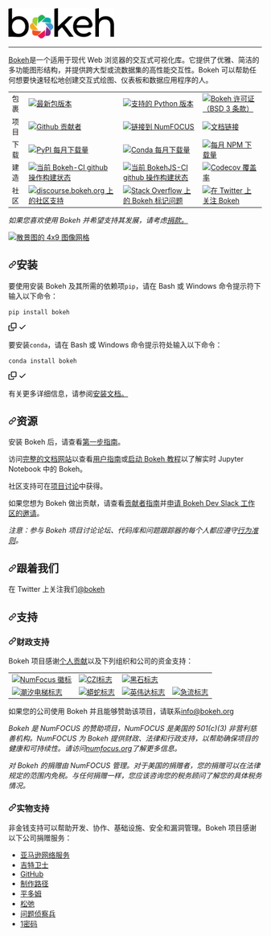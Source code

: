 <div class="Box-sc-g0xbh4-0 bJMeLZ js-snippet-clipboard-copy-unpositioned" data-hpc="true"><article class="markdown-body entry-content container-lg" itemprop="text"><themed-picture data-catalyst-inline="true" data-catalyst=""><picture>
  <source media="(prefers-color-scheme: dark)" srcset="https://raw.githubusercontent.com/bokeh/pm/main/assets/logos/SVG/bokeh-logo-white-text-no-padding.svg">
  <img src="https://raw.githubusercontent.com/bokeh/pm/main/assets/logos/SVG/bokeh-logo-black-text-no-padding.svg" alt="Bokeh 徽标 — 深色主题中的文本为白色，浅色主题中的文本为黑色" height="60/" style="visibility:visible;max-width:100%;">
</picture></themed-picture>
<hr>
<p dir="auto"><a href="https://bokeh.org" rel="nofollow"><font style="vertical-align: inherit;"><font style="vertical-align: inherit;">Bokeh</font></font></a><font style="vertical-align: inherit;"><font style="vertical-align: inherit;">是一个适用于现代 Web 浏览器的交互式可视化库。</font><font style="vertical-align: inherit;">它提供了优雅、简洁的多功能图形结构，并提供跨大型或流数据集的高性能交互性。</font><font style="vertical-align: inherit;">Bokeh 可以帮助任何想要快速轻松地创建交互式绘图、仪表板和数据应用程序的人。</font></font></p>
<table>
<tbody><tr>
  <td><font style="vertical-align: inherit;"><font style="vertical-align: inherit;">包裹</font></font></td>
  <td>
    <a target="_blank" rel="noopener noreferrer nofollow" href="https://camo.githubusercontent.com/7aabbb9f4dd7e230935f7e3deadf157d6de607f62a9d1d9b1bfb99fba6bdf68c/68747470733a2f2f696d672e736869656c64732e696f2f707970692f762f626f6b65683f6c6162656c3d56657273696f6e26636f6c6f723d454344303738267374796c653d666f722d7468652d6261646765"><img src="https://camo.githubusercontent.com/7aabbb9f4dd7e230935f7e3deadf157d6de607f62a9d1d9b1bfb99fba6bdf68c/68747470733a2f2f696d672e736869656c64732e696f2f707970692f762f626f6b65683f6c6162656c3d56657273696f6e26636f6c6f723d454344303738267374796c653d666f722d7468652d6261646765" alt="最新包版本" data-canonical-src="https://img.shields.io/pypi/v/bokeh?label=Version&amp;color=ECD078&amp;style=for-the-badge" style="max-width: 100%;"></a>
  </td>
  <td>
    <a href="https://docs.bokeh.org/en/latest/docs/first_steps/installation.html" rel="nofollow">
    <img src="https://camo.githubusercontent.com/207f36cdb0c76c69235c1c32fc1a0deeb79ba80c9d04d4b2aa6a1319307a5ba8/68747470733a2f2f696d672e736869656c64732e696f2f707970692f707976657273696f6e732f626f6b65683f636f6c6f723d454344303738267374796c653d666f722d7468652d6261646765" alt="支持的 Python 版本" data-canonical-src="https://img.shields.io/pypi/pyversions/bokeh?color=ECD078&amp;style=for-the-badge" style="max-width: 100%;">
    </a>
  </td>
  <td>
    <a href="https://github.com/bokeh/bokeh/blob/main/LICENSE.txt">
    <img src="https://camo.githubusercontent.com/0989eee051a4ee7834f28716dca733c86213a6e8fa7f52643af88b5f6e0a07cf/68747470733a2f2f696d672e736869656c64732e696f2f6769746875622f6c6963656e73652f626f6b65682f626f6b65682e7376673f636f6c6f723d454344303738267374796c653d666f722d7468652d6261646765" alt="Bokeh 许可证（BSD 3 条款）" data-canonical-src="https://img.shields.io/github/license/bokeh/bokeh.svg?color=ECD078&amp;style=for-the-badge" style="max-width: 100%;">
    </a>
  </td>
</tr>
<tr>
  <td><font style="vertical-align: inherit;"><font style="vertical-align: inherit;">项目</font></font></td>
  <td>
    <a target="_blank" rel="noopener noreferrer nofollow" href="https://camo.githubusercontent.com/f3fe71612a3ebadd3c6459e37fbab9fe3d9074c2e639e67faa92924b8d2fb8c8/68747470733a2f2f696d672e736869656c64732e696f2f6769746875622f636f6e7472696275746f72732d616e6f6e2f626f6b65682f626f6b65683f636f6c6f723d454344303738267374796c653d666f722d7468652d6261646765"><img src="https://camo.githubusercontent.com/f3fe71612a3ebadd3c6459e37fbab9fe3d9074c2e639e67faa92924b8d2fb8c8/68747470733a2f2f696d672e736869656c64732e696f2f6769746875622f636f6e7472696275746f72732d616e6f6e2f626f6b65682f626f6b65683f636f6c6f723d454344303738267374796c653d666f722d7468652d6261646765" alt="Github 贡献者" data-canonical-src="https://img.shields.io/github/contributors-anon/bokeh/bokeh?color=ECD078&amp;style=for-the-badge" style="max-width: 100%;"></a>
  </td>
  <td>
    <a href="https://numfocus.org" rel="nofollow">
    <img src="https://camo.githubusercontent.com/7f7c77024e07cb3431f97ecc2c69edd211ae1967b04e6f0173bbbf3a7d3d16b3/68747470733a2f2f696d672e736869656c64732e696f2f62616467652f73706f6e736f722d6e756d666f6375732d4543443037383f7374796c653d666f722d7468652d6261646765" alt="链接到 NumFOCUS" data-canonical-src="https://img.shields.io/badge/sponsor-numfocus-ECD078?style=for-the-badge" style="max-width: 100%;">
    </a>
  </td>
  <td>
    <a href="https://docs.bokeh.org/en/latest/" rel="nofollow">
    <img src="https://camo.githubusercontent.com/06d3f4b5a59b08e7b769e94b453f9c625f6ef06ec6e5cdede938630db0592037/68747470733a2f2f696d672e736869656c64732e696f2f62616467652f646f63756d656e746174696f6e2d6c61746573742d4543443037383f7374796c653d666f722d7468652d6261646765" alt="文档链接" data-canonical-src="https://img.shields.io/badge/documentation-latest-ECD078?style=for-the-badge" style="max-width: 100%;">
    </a>
  </td>
</tr>
<tr>
  <td><font style="vertical-align: inherit;"><font style="vertical-align: inherit;">下载</font></font></td>
  <td>
    <a href="https://docs.bokeh.org/en/latest/docs/first_steps/installation.html" rel="nofollow">
    <img src="https://camo.githubusercontent.com/22948b09dd9a02701d37c05dce72bd40e94d8ec63dd00812b07114e2adacdf68/68747470733a2f2f696d672e736869656c64732e696f2f707970692f646d2f626f6b65683f636f6c6f723d443938423433266c6162656c3d70797069266c6f676f3d707974686f6e266c6f676f436f6c6f723d79656c6c6f77267374796c653d666f722d7468652d6261646765" alt="PyPI 每月下载量" data-canonical-src="https://img.shields.io/pypi/dm/bokeh?color=D98B43&amp;label=pypi&amp;logo=python&amp;logoColor=yellow&amp;style=for-the-badge" style="max-width: 100%;">
    </a>
  </td>
  <td>
    <a href="https://docs.bokeh.org/en/latest/docs/first_steps/installation.html" rel="nofollow">
    <img src="https://camo.githubusercontent.com/7718122cb5c60b7d5c72d5a256a7d7fcc06687dc1de86574eba02dd83458a893/68747470733a2f2f696d672e736869656c64732e696f2f636f6e64612f642f636f6e64612d666f7267652f626f6b65683f7374796c653d666f722d7468652d6261646765266c6f676f3d707974686f6e26636f6c6f723d443938423433266c6f676f436f6c6f723d79656c6c6f77" alt="Conda 每月下载量" data-canonical-src="https://img.shields.io/conda/d/conda-forge/bokeh?style=for-the-badge&amp;logo=python&amp;color=D98B43&amp;logoColor=yellow" style="max-width: 100%;">
    </a>
  </td>
  <td>
    <a href="https://www.npmjs.com/package/@bokeh/bokehjs" rel="nofollow">
    <img src="https://camo.githubusercontent.com/b4d2a1aa9ab23767da26aede0119959118e873f2c0006f75d4170ed5c2fe958a/68747470733a2f2f696d672e736869656c64732e696f2f6e706d2f646d2f253430626f6b65682f626f6b65686a733f7374796c653d666f722d7468652d6261646765266c6f676f3d6e706d266c6162656c3d4e504d26636f6c6f723d443938423433" alt="每月 NPM 下载量" data-canonical-src="https://img.shields.io/npm/dm/%40bokeh/bokehjs?style=for-the-badge&amp;logo=npm&amp;label=NPM&amp;color=D98B43" style="max-width: 100%;">
    </a>
  </td>
</tr>
<tr>
  <td><font style="vertical-align: inherit;"><font style="vertical-align: inherit;">建造</font></font></td>
  <td>
    <a href="https://github.com/bokeh/bokeh/actions">
    <img src="https://camo.githubusercontent.com/49568ce29ac18d379bfb2166b579816210d263cb2f29e3c1630517adf74fb44d/68747470733a2f2f696d672e736869656c64732e696f2f6769746875622f616374696f6e732f776f726b666c6f772f7374617475732f626f6b65682f626f6b65682f626f6b65682d63692e796d6c3f6c6162656c3d426f6b65682d4349266c6f676f3d676974687562267374796c653d666f722d7468652d6261646765" alt="当前 Bokeh-CI github 操作构建状态" data-canonical-src="https://img.shields.io/github/actions/workflow/status/bokeh/bokeh/bokeh-ci.yml?label=Bokeh-CI&amp;logo=github&amp;style=for-the-badge" style="max-width: 100%;">
    </a>
  </td>
  <td>
    <a href="https://github.com/bokeh/bokeh/actions">
    <img src="https://camo.githubusercontent.com/e7b750668fc4e0917bead14aaf44a7ee790667f6091225a995aa0481eff08b9f/68747470733a2f2f696d672e736869656c64732e696f2f6769746875622f616374696f6e732f776f726b666c6f772f7374617475732f626f6b65682f626f6b65682f626f6b65686a732d63692e796d6c3f6c6162656c3d426f6b65684a532d4349266c6f676f3d676974687562267374796c653d666f722d7468652d6261646765" alt="当前 BokehJS-CI github 操作构建状态" data-canonical-src="https://img.shields.io/github/actions/workflow/status/bokeh/bokeh/bokehjs-ci.yml?label=BokehJS-CI&amp;logo=github&amp;style=for-the-badge" style="max-width: 100%;">
    </a>
  </td>
  <td>
    <a href="https://codecov.io/gh/bokeh/bokeh" rel="nofollow">
    <img src="https://camo.githubusercontent.com/9e4d76db27b4a036d0da89244283d3ea87aaa93287d7a6cb25142b6774082611/68747470733a2f2f696d672e736869656c64732e696f2f636f6465636f762f632f6769746875622f626f6b65682f626f6b65683f6c6f676f3d636f6465636f76267374796c653d666f722d7468652d626164676526746f6b656e3d6268457a476b44556177" alt="Codecov 覆盖率" data-canonical-src="https://img.shields.io/codecov/c/github/bokeh/bokeh?logo=codecov&amp;style=for-the-badge&amp;token=bhEzGkDUaw" style="max-width: 100%;">
    </a>
  </td>
</tr>
<tr>
  <td><font style="vertical-align: inherit;"><font style="vertical-align: inherit;">社区</font></font></td>
  <td>
    <a href="https://discourse.bokeh.org" rel="nofollow">
    <img src="https://camo.githubusercontent.com/e5c4834c42ff2e8f58e1a6a5c1ee1c90167ea2b286ca0e8c1654a9e153cf6d7e/68747470733a2f2f696d672e736869656c64732e696f2f646973636f757273652f68747470732f646973636f757273652e626f6b65682e6f72672f706f7374732e7376673f636f6c6f723d626c7565266c6f676f3d646973636f75727365267374796c653d666f722d7468652d6261646765" alt="discourse.bokeh.org 上的社区支持" data-canonical-src="https://img.shields.io/discourse/https/discourse.bokeh.org/posts.svg?color=blue&amp;logo=discourse&amp;style=for-the-badge" style="max-width: 100%;">
    </a>
  </td>
  <td>
    <a href="https://stackoverflow.com/questions/tagged/bokeh" rel="nofollow">
    <img src="https://camo.githubusercontent.com/acf1d7571997f0d1ab45d2539f653dd6a6defe164bea7836dd74128cb3f089c2/68747470733a2f2f696d672e736869656c64732e696f2f737461636b65786368616e67652f737461636b6f766572666c6f772f742f253542626f6b65682535443f7374796c653d666f722d7468652d6261646765266c6f676f3d737461636b6f766572666c6f77266c6162656c3d737461636b6f766572666c6f7726636f6c6f723d626c7565" alt="Stack Overflow 上的 Bokeh 标记问题" data-canonical-src="https://img.shields.io/stackexchange/stackoverflow/t/%5Bbokeh%5D?style=for-the-badge&amp;logo=stackoverflow&amp;label=stackoverflow&amp;color=blue" style="max-width: 100%;">
     </a>
  </td>
  <td>
    <a href="https://twitter.com/bokeh" rel="nofollow">
    <img src="https://camo.githubusercontent.com/a7c1e8e8ffc7e49b921ea4786760f78d5b93891b5a8e3253f8a053f909ab1fd4/68747470733a2f2f696d672e736869656c64732e696f2f62616467652f666f6c6c6f772d253430626f6b65682d626c75653f6c6f676f3d74776974746572267374796c653d666f722d7468652d6261646765" alt="在 Twitter 上关注 Bokeh" data-canonical-src="https://img.shields.io/badge/follow-%40bokeh-blue?logo=twitter&amp;style=for-the-badge" style="max-width: 100%;">
    </a>
  </td>
</tr>
</tbody></table>
<p dir="auto"><em><font style="vertical-align: inherit;"><font style="vertical-align: inherit;">如果您喜欢使用 Bokeh 并希望支持其发展，</font><font style="vertical-align: inherit;">请考虑</font></font><a href="https://opencollective.com/bokeh" rel="nofollow"><font style="vertical-align: inherit;"><font style="vertical-align: inherit;">捐款。</font></font></a><font style="vertical-align: inherit;"></font></em></p>
<p dir="auto"><a target="_blank" rel="noopener noreferrer nofollow" href="https://user-images.githubusercontent.com/1078448/190840954-dc243c99-9295-44de-88e9-fafd0f4f7f8a.jpg"><img src="https://user-images.githubusercontent.com/1078448/190840954-dc243c99-9295-44de-88e9-fafd0f4f7f8a.jpg" alt="散景图的 4x9 图像网格" style="max-width: 100%;"></a></p>
<h2 tabindex="-1" dir="auto"><a id="user-content-installation" class="anchor" aria-hidden="true" tabindex="-1" href="#installation"><svg class="octicon octicon-link" viewBox="0 0 16 16" version="1.1" width="16" height="16" aria-hidden="true"><path d="m7.775 3.275 1.25-1.25a3.5 3.5 0 1 1 4.95 4.95l-2.5 2.5a3.5 3.5 0 0 1-4.95 0 .751.751 0 0 1 .018-1.042.751.751 0 0 1 1.042-.018 1.998 1.998 0 0 0 2.83 0l2.5-2.5a2.002 2.002 0 0 0-2.83-2.83l-1.25 1.25a.751.751 0 0 1-1.042-.018.751.751 0 0 1-.018-1.042Zm-4.69 9.64a1.998 1.998 0 0 0 2.83 0l1.25-1.25a.751.751 0 0 1 1.042.018.751.751 0 0 1 .018 1.042l-1.25 1.25a3.5 3.5 0 1 1-4.95-4.95l2.5-2.5a3.5 3.5 0 0 1 4.95 0 .751.751 0 0 1-.018 1.042.751.751 0 0 1-1.042.018 1.998 1.998 0 0 0-2.83 0l-2.5 2.5a1.998 1.998 0 0 0 0 2.83Z"></path></svg></a><font style="vertical-align: inherit;"><font style="vertical-align: inherit;">安装</font></font></h2>
<p dir="auto"><font style="vertical-align: inherit;"><font style="vertical-align: inherit;">要使用安装 Bokeh 及其所需的依赖项</font></font><code>pip</code><font style="vertical-align: inherit;"><font style="vertical-align: inherit;">，请在 Bash 或 Windows 命令提示符下输入以下命令：</font></font></p>
<div class="snippet-clipboard-content notranslate position-relative overflow-auto"><pre class="notranslate"><code>pip install bokeh
</code></pre><div class="zeroclipboard-container">
    <clipboard-copy aria-label="Copy" class="ClipboardButton btn btn-invisible js-clipboard-copy m-2 p-0 tooltipped-no-delay d-flex flex-justify-center flex-items-center" data-copy-feedback="Copied!" data-tooltip-direction="w" value="pip install bokeh" tabindex="0" role="button">
      <svg aria-hidden="true" height="16" viewBox="0 0 16 16" version="1.1" width="16" data-view-component="true" class="octicon octicon-copy js-clipboard-copy-icon">
    <path d="M0 6.75C0 5.784.784 5 1.75 5h1.5a.75.75 0 0 1 0 1.5h-1.5a.25.25 0 0 0-.25.25v7.5c0 .138.112.25.25.25h7.5a.25.25 0 0 0 .25-.25v-1.5a.75.75 0 0 1 1.5 0v1.5A1.75 1.75 0 0 1 9.25 16h-7.5A1.75 1.75 0 0 1 0 14.25Z"></path><path d="M5 1.75C5 .784 5.784 0 6.75 0h7.5C15.216 0 16 .784 16 1.75v7.5A1.75 1.75 0 0 1 14.25 11h-7.5A1.75 1.75 0 0 1 5 9.25Zm1.75-.25a.25.25 0 0 0-.25.25v7.5c0 .138.112.25.25.25h7.5a.25.25 0 0 0 .25-.25v-7.5a.25.25 0 0 0-.25-.25Z"></path>
</svg>
      <svg aria-hidden="true" height="16" viewBox="0 0 16 16" version="1.1" width="16" data-view-component="true" class="octicon octicon-check js-clipboard-check-icon color-fg-success d-none">
    <path d="M13.78 4.22a.75.75 0 0 1 0 1.06l-7.25 7.25a.75.75 0 0 1-1.06 0L2.22 9.28a.751.751 0 0 1 .018-1.042.751.751 0 0 1 1.042-.018L6 10.94l6.72-6.72a.75.75 0 0 1 1.06 0Z"></path>
</svg>
    </clipboard-copy>
  </div></div>
<p dir="auto"><font style="vertical-align: inherit;"><font style="vertical-align: inherit;">要安装</font></font><code>conda</code><font style="vertical-align: inherit;"><font style="vertical-align: inherit;">，请在 Bash 或 Windows 命令提示符处输入以下命令：</font></font></p>
<div class="snippet-clipboard-content notranslate position-relative overflow-auto"><pre class="notranslate"><code>conda install bokeh
</code></pre><div class="zeroclipboard-container">
    <clipboard-copy aria-label="Copy" class="ClipboardButton btn btn-invisible js-clipboard-copy m-2 p-0 tooltipped-no-delay d-flex flex-justify-center flex-items-center" data-copy-feedback="Copied!" data-tooltip-direction="w" value="conda install bokeh" tabindex="0" role="button">
      <svg aria-hidden="true" height="16" viewBox="0 0 16 16" version="1.1" width="16" data-view-component="true" class="octicon octicon-copy js-clipboard-copy-icon">
    <path d="M0 6.75C0 5.784.784 5 1.75 5h1.5a.75.75 0 0 1 0 1.5h-1.5a.25.25 0 0 0-.25.25v7.5c0 .138.112.25.25.25h7.5a.25.25 0 0 0 .25-.25v-1.5a.75.75 0 0 1 1.5 0v1.5A1.75 1.75 0 0 1 9.25 16h-7.5A1.75 1.75 0 0 1 0 14.25Z"></path><path d="M5 1.75C5 .784 5.784 0 6.75 0h7.5C15.216 0 16 .784 16 1.75v7.5A1.75 1.75 0 0 1 14.25 11h-7.5A1.75 1.75 0 0 1 5 9.25Zm1.75-.25a.25.25 0 0 0-.25.25v7.5c0 .138.112.25.25.25h7.5a.25.25 0 0 0 .25-.25v-7.5a.25.25 0 0 0-.25-.25Z"></path>
</svg>
      <svg aria-hidden="true" height="16" viewBox="0 0 16 16" version="1.1" width="16" data-view-component="true" class="octicon octicon-check js-clipboard-check-icon color-fg-success d-none">
    <path d="M13.78 4.22a.75.75 0 0 1 0 1.06l-7.25 7.25a.75.75 0 0 1-1.06 0L2.22 9.28a.751.751 0 0 1 .018-1.042.751.751 0 0 1 1.042-.018L6 10.94l6.72-6.72a.75.75 0 0 1 1.06 0Z"></path>
</svg>
    </clipboard-copy>
  </div></div>
<p dir="auto"><font style="vertical-align: inherit;"><font style="vertical-align: inherit;">有关更多详细信息，</font><font style="vertical-align: inherit;">请参阅</font></font><a href="https://docs.bokeh.org/en/latest/docs/first_steps/installation.html" rel="nofollow"><font style="vertical-align: inherit;"><font style="vertical-align: inherit;">安装文档。</font></font></a><font style="vertical-align: inherit;"></font></p>
<h2 tabindex="-1" dir="auto"><a id="user-content-resources" class="anchor" aria-hidden="true" tabindex="-1" href="#resources"><svg class="octicon octicon-link" viewBox="0 0 16 16" version="1.1" width="16" height="16" aria-hidden="true"><path d="m7.775 3.275 1.25-1.25a3.5 3.5 0 1 1 4.95 4.95l-2.5 2.5a3.5 3.5 0 0 1-4.95 0 .751.751 0 0 1 .018-1.042.751.751 0 0 1 1.042-.018 1.998 1.998 0 0 0 2.83 0l2.5-2.5a2.002 2.002 0 0 0-2.83-2.83l-1.25 1.25a.751.751 0 0 1-1.042-.018.751.751 0 0 1-.018-1.042Zm-4.69 9.64a1.998 1.998 0 0 0 2.83 0l1.25-1.25a.751.751 0 0 1 1.042.018.751.751 0 0 1 .018 1.042l-1.25 1.25a3.5 3.5 0 1 1-4.95-4.95l2.5-2.5a3.5 3.5 0 0 1 4.95 0 .751.751 0 0 1-.018 1.042.751.751 0 0 1-1.042.018 1.998 1.998 0 0 0-2.83 0l-2.5 2.5a1.998 1.998 0 0 0 0 2.83Z"></path></svg></a><font style="vertical-align: inherit;"><font style="vertical-align: inherit;">资源</font></font></h2>
<p dir="auto"><font style="vertical-align: inherit;"><font style="vertical-align: inherit;">安装 Bokeh 后，请查看</font></font><a href="https://docs.bokeh.org/en/latest/docs/first_steps.html#first-steps-guides" rel="nofollow"><font style="vertical-align: inherit;"><font style="vertical-align: inherit;">第一步指南</font></font></a><font style="vertical-align: inherit;"><font style="vertical-align: inherit;">。</font></font></p>
<p dir="auto"><font style="vertical-align: inherit;"><font style="vertical-align: inherit;">访问</font></font><a href="https://docs.bokeh.org" rel="nofollow"><font style="vertical-align: inherit;"><font style="vertical-align: inherit;">完整的文档网站</font></font></a><font style="vertical-align: inherit;"><font style="vertical-align: inherit;">以查看</font></font><a href="https://docs.bokeh.org/en/latest/docs/user_guide.html" rel="nofollow"><font style="vertical-align: inherit;"><font style="vertical-align: inherit;">用户指南</font></font></a><font style="vertical-align: inherit;"><font style="vertical-align: inherit;">或</font></font><a href="https://mybinder.org/v2/gh/bokeh/bokeh-notebooks/HEAD?labpath=index.ipynb" rel="nofollow"><font style="vertical-align: inherit;"><font style="vertical-align: inherit;">启动 Bokeh 教程</font></font></a><font style="vertical-align: inherit;"><font style="vertical-align: inherit;">以了解实时 Jupyter Notebook 中的 Bokeh。</font></font></p>
<p dir="auto"><font style="vertical-align: inherit;"><font style="vertical-align: inherit;">社区支持可在</font></font><a href="https://discourse.bokeh.org" rel="nofollow"><font style="vertical-align: inherit;"><font style="vertical-align: inherit;">项目讨论</font></font></a><font style="vertical-align: inherit;"><font style="vertical-align: inherit;">中获得。</font></font></p>
<p dir="auto"><font style="vertical-align: inherit;"><font style="vertical-align: inherit;">如果您想为 Bokeh 做出贡献，请查看</font></font><a href="https://docs.bokeh.org/en/latest/docs/dev_guide.html" rel="nofollow"><font style="vertical-align: inherit;"><font style="vertical-align: inherit;">贡献者指南</font></font></a><font style="vertical-align: inherit;"><font style="vertical-align: inherit;">并</font></font><a href="https://slack-invite.bokeh.org/" rel="nofollow"><font style="vertical-align: inherit;"><font style="vertical-align: inherit;">申请 Bokeh Dev Slack 工作区的邀请</font></font></a><font style="vertical-align: inherit;"><font style="vertical-align: inherit;">。</font></font></p>
<p dir="auto"><em><font style="vertical-align: inherit;"><font style="vertical-align: inherit;">注意：参与 Bokeh 项目讨论论坛、代码库和问题跟踪器的每个人都应遵守</font></font><a href="https://github.com/bokeh/bokeh/blob/branch-3.0/docs/CODE_OF_CONDUCT.md"><font style="vertical-align: inherit;"><font style="vertical-align: inherit;">行为准则</font></font></a><font style="vertical-align: inherit;"><font style="vertical-align: inherit;">。</font></font></em></p>
<h2 tabindex="-1" dir="auto"><a id="user-content-follow-us" class="anchor" aria-hidden="true" tabindex="-1" href="#follow-us"><svg class="octicon octicon-link" viewBox="0 0 16 16" version="1.1" width="16" height="16" aria-hidden="true"><path d="m7.775 3.275 1.25-1.25a3.5 3.5 0 1 1 4.95 4.95l-2.5 2.5a3.5 3.5 0 0 1-4.95 0 .751.751 0 0 1 .018-1.042.751.751 0 0 1 1.042-.018 1.998 1.998 0 0 0 2.83 0l2.5-2.5a2.002 2.002 0 0 0-2.83-2.83l-1.25 1.25a.751.751 0 0 1-1.042-.018.751.751 0 0 1-.018-1.042Zm-4.69 9.64a1.998 1.998 0 0 0 2.83 0l1.25-1.25a.751.751 0 0 1 1.042.018.751.751 0 0 1 .018 1.042l-1.25 1.25a3.5 3.5 0 1 1-4.95-4.95l2.5-2.5a3.5 3.5 0 0 1 4.95 0 .751.751 0 0 1-.018 1.042.751.751 0 0 1-1.042.018 1.998 1.998 0 0 0-2.83 0l-2.5 2.5a1.998 1.998 0 0 0 0 2.83Z"></path></svg></a><font style="vertical-align: inherit;"><font style="vertical-align: inherit;">跟着我们</font></font></h2>
<p dir="auto"><font style="vertical-align: inherit;"><font style="vertical-align: inherit;">在 Twitter 上关注我们</font></font><a href="https://twitter.com/bokeh" rel="nofollow"><font style="vertical-align: inherit;"><font style="vertical-align: inherit;">@bokeh</font></font></a></p>
<h2 tabindex="-1" dir="auto"><a id="user-content-support" class="anchor" aria-hidden="true" tabindex="-1" href="#support"><svg class="octicon octicon-link" viewBox="0 0 16 16" version="1.1" width="16" height="16" aria-hidden="true"><path d="m7.775 3.275 1.25-1.25a3.5 3.5 0 1 1 4.95 4.95l-2.5 2.5a3.5 3.5 0 0 1-4.95 0 .751.751 0 0 1 .018-1.042.751.751 0 0 1 1.042-.018 1.998 1.998 0 0 0 2.83 0l2.5-2.5a2.002 2.002 0 0 0-2.83-2.83l-1.25 1.25a.751.751 0 0 1-1.042-.018.751.751 0 0 1-.018-1.042Zm-4.69 9.64a1.998 1.998 0 0 0 2.83 0l1.25-1.25a.751.751 0 0 1 1.042.018.751.751 0 0 1 .018 1.042l-1.25 1.25a3.5 3.5 0 1 1-4.95-4.95l2.5-2.5a3.5 3.5 0 0 1 4.95 0 .751.751 0 0 1-.018 1.042.751.751 0 0 1-1.042.018 1.998 1.998 0 0 0-2.83 0l-2.5 2.5a1.998 1.998 0 0 0 0 2.83Z"></path></svg></a><font style="vertical-align: inherit;"><font style="vertical-align: inherit;">支持</font></font></h2>
<h3 tabindex="-1" dir="auto"><a id="user-content-fiscal-support" class="anchor" aria-hidden="true" tabindex="-1" href="#fiscal-support"><svg class="octicon octicon-link" viewBox="0 0 16 16" version="1.1" width="16" height="16" aria-hidden="true"><path d="m7.775 3.275 1.25-1.25a3.5 3.5 0 1 1 4.95 4.95l-2.5 2.5a3.5 3.5 0 0 1-4.95 0 .751.751 0 0 1 .018-1.042.751.751 0 0 1 1.042-.018 1.998 1.998 0 0 0 2.83 0l2.5-2.5a2.002 2.002 0 0 0-2.83-2.83l-1.25 1.25a.751.751 0 0 1-1.042-.018.751.751 0 0 1-.018-1.042Zm-4.69 9.64a1.998 1.998 0 0 0 2.83 0l1.25-1.25a.751.751 0 0 1 1.042.018.751.751 0 0 1 .018 1.042l-1.25 1.25a3.5 3.5 0 1 1-4.95-4.95l2.5-2.5a3.5 3.5 0 0 1 4.95 0 .751.751 0 0 1-.018 1.042.751.751 0 0 1-1.042.018 1.998 1.998 0 0 0-2.83 0l-2.5 2.5a1.998 1.998 0 0 0 0 2.83Z"></path></svg></a><font style="vertical-align: inherit;"><font style="vertical-align: inherit;">财政支持</font></font></h3>
<p dir="auto"><font style="vertical-align: inherit;"><font style="vertical-align: inherit;">Bokeh 项目感谢</font></font><a href="https://opencollective.com/bokeh" rel="nofollow"><font style="vertical-align: inherit;"><font style="vertical-align: inherit;">个人贡献</font></font></a><font style="vertical-align: inherit;"><font style="vertical-align: inherit;">以及下列组织和公司的资金支持：</font></font></p>
<table align="center">
<tbody><tr>
  <td>
    <a href="https://www.numfocus.org/" rel="nofollow">
    <img src="https://camo.githubusercontent.com/e3f258c1c597de1fab85b8f12c4a448fd2a1fe74179ea8bb0b9415e710162aad/68747470733a2f2f7374617469632e626f6b65682e6f72672f73706f6e736f722f6e756d666f6375732e737667" alt="NumFocus 徽标" width="200" data-canonical-src="https://static.bokeh.org/sponsor/numfocus.svg" style="max-width: 100%;">
    </a>
  </td>
  <td>
    <a href="https://chanzuckerberg.com/" rel="nofollow">
    <img src="https://camo.githubusercontent.com/93c9656c3ffe23d2003fcaea7994b3248d4693d5ec033f640a13ef3c8691689c/68747470733a2f2f7374617469632e626f6b65682e6f72672f73706f6e736f722f637a692e737667" alt="CZI标志" width="200" data-canonical-src="https://static.bokeh.org/sponsor/czi.svg" style="max-width: 100%;">
    </a>
  </td>
  <td colspan="2">
    <a href="https://www.blackstone.com/the-firm/" rel="nofollow">
    <img src="https://camo.githubusercontent.com/a474dd47c311e434a0f81007eca5b3295e8f14e787ea815b78a2d95ed6c23e5b/68747470733a2f2f7374617469632e626f6b65682e6f72672f73706f6e736f722f626c61636b73746f6e652e706e67" alt="黑石标志" width="400" data-canonical-src="https://static.bokeh.org/sponsor/blackstone.png" style="max-width: 100%;">
    </a>
  </td>
 </tr>
 <tr>
  <td>
    <a href="https://tidelift.com/" rel="nofollow">
    <img src="https://camo.githubusercontent.com/8f783e80756b9d2e754624a1641da7cafdd7eeac1a18bf48feb6f3fa5b8e42f5/68747470733a2f2f7374617469632e626f6b65682e6f72672f73706f6e736f722f746964656c6966742e737667" alt="潮汐电梯标志" width="200" data-canonical-src="https://static.bokeh.org/sponsor/tidelift.svg" style="max-width: 100%;">
    </a>
  </td>
  <td>
    <a href="https://www.anaconda.com/" rel="nofollow">
    <img src="https://camo.githubusercontent.com/88af19f3c61cdcd1c52aad0795ba902f9a1884b8e0379eedb0abe2157386fae5/68747470733a2f2f7374617469632e626f6b65682e6f72672f73706f6e736f722f616e61636f6e64612e706e67" alt="蟒蛇标志" width="200" data-canonical-src="https://static.bokeh.org/sponsor/anaconda.png" style="max-width: 100%;">
    </a>
  </td>
  <td>
    <a href="https://www.nvidia.com" rel="nofollow">
    <img src="https://camo.githubusercontent.com/d649735f3563729907b75c6f16cd6cb57a5eb9e4c93df7f10fd4afb5673654b7/68747470733a2f2f7374617469632e626f6b65682e6f72672f73706f6e736f722f6e76696469612e706e67" alt="英伟达标志" width="200" data-canonical-src="https://static.bokeh.org/sponsor/nvidia.png" style="max-width: 100%;">
    </a>
  </td>
  <td>
    <a href="https://developer.nvidia.com/rapids" rel="nofollow">
    <img src="https://camo.githubusercontent.com/27923d8eb45d0b1e582819244adbdb4ab4015f7280ee5ad6ae6005bb57ac1e9b/68747470733a2f2f7374617469632e626f6b65682e6f72672f73706f6e736f722f7261706964732e706e67" alt="急流标志" width="200" data-canonical-src="https://static.bokeh.org/sponsor/rapids.png" style="max-width: 100%;">
    </a>
  </td>
</tr>
</tbody></table>
<p dir="auto"><font style="vertical-align: inherit;"><font style="vertical-align: inherit;">如果您的公司使用 Bokeh 并且能够赞助该项目，请联系</font></font><a href="/bokeh/bokeh/blob/branch-3.4/info@bokeh.org"></a><a href="mailto:info@bokeh.org"><font style="vertical-align: inherit;"><font style="vertical-align: inherit;">info@bokeh.org</font></font></a></p>
<p dir="auto"><em><font style="vertical-align: inherit;"><font style="vertical-align: inherit;">Bokeh 是 NumFOCUS 的赞助项目，NumFOCUS 是美国的 501(c)(3) 非营利慈善机构。</font><font style="vertical-align: inherit;">NumFOCUS 为 Bokeh 提供财政、法律和行政支持，以帮助确保项目的健康和可持续性。</font><font style="vertical-align: inherit;">请访问</font></font><a href="https://numfocus.org" rel="nofollow"><font style="vertical-align: inherit;"><font style="vertical-align: inherit;">numfocus.org</font></font></a><font style="vertical-align: inherit;"><font style="vertical-align: inherit;">了解更多信息。</font></font></em></p>
<p dir="auto"><em><font style="vertical-align: inherit;"><font style="vertical-align: inherit;">对 Bokeh 的捐赠由 NumFOCUS 管理。</font><font style="vertical-align: inherit;">对于美国的捐赠者，您的捐赠可以在法律规定的范围内免税。</font><font style="vertical-align: inherit;">与任何捐赠一样，您应该咨询您的税务顾问了解您的具体税务情况。</font></font></em></p>
<h3 tabindex="-1" dir="auto"><a id="user-content-in-kind-support" class="anchor" aria-hidden="true" tabindex="-1" href="#in-kind-support"><svg class="octicon octicon-link" viewBox="0 0 16 16" version="1.1" width="16" height="16" aria-hidden="true"><path d="m7.775 3.275 1.25-1.25a3.5 3.5 0 1 1 4.95 4.95l-2.5 2.5a3.5 3.5 0 0 1-4.95 0 .751.751 0 0 1 .018-1.042.751.751 0 0 1 1.042-.018 1.998 1.998 0 0 0 2.83 0l2.5-2.5a2.002 2.002 0 0 0-2.83-2.83l-1.25 1.25a.751.751 0 0 1-1.042-.018.751.751 0 0 1-.018-1.042Zm-4.69 9.64a1.998 1.998 0 0 0 2.83 0l1.25-1.25a.751.751 0 0 1 1.042.018.751.751 0 0 1 .018 1.042l-1.25 1.25a3.5 3.5 0 1 1-4.95-4.95l2.5-2.5a3.5 3.5 0 0 1 4.95 0 .751.751 0 0 1-.018 1.042.751.751 0 0 1-1.042.018 1.998 1.998 0 0 0-2.83 0l-2.5 2.5a1.998 1.998 0 0 0 0 2.83Z"></path></svg></a><font style="vertical-align: inherit;"><font style="vertical-align: inherit;">实物支持</font></font></h3>
<p dir="auto"><font style="vertical-align: inherit;"><font style="vertical-align: inherit;">非金钱支持可以帮助开发、协作、基础设施、安全和漏洞管理。</font><font style="vertical-align: inherit;">Bokeh 项目感谢以下公司捐赠服务：</font></font></p>
<ul dir="auto">
<li><a href="https://aws.amazon.com/" rel="nofollow"><font style="vertical-align: inherit;"><font style="vertical-align: inherit;">亚马逊网络服务</font></font></a></li>
<li><a href="https://gitguardian.com/" rel="nofollow"><font style="vertical-align: inherit;"><font style="vertical-align: inherit;">吉特卫士</font></font></a></li>
<li><a href="https://github.com/"><font style="vertical-align: inherit;"><font style="vertical-align: inherit;">GitHub</font></font></a></li>
<li><a href="https://makepath.com/" rel="nofollow"><font style="vertical-align: inherit;"><font style="vertical-align: inherit;">制作路径</font></font></a></li>
<li><a href="https://www.pingdom.com/website-monitoring" rel="nofollow"><font style="vertical-align: inherit;"><font style="vertical-align: inherit;">平多姆</font></font></a></li>
<li><a href="https://slack.com" rel="nofollow"><font style="vertical-align: inherit;"><font style="vertical-align: inherit;">松弛</font></font></a></li>
<li><a href="https://www.questionscout.com/" rel="nofollow"><font style="vertical-align: inherit;"><font style="vertical-align: inherit;">问题侦察兵</font></font></a></li>
<li><a href="https://1password.com/" rel="nofollow"><font style="vertical-align: inherit;"><font style="vertical-align: inherit;">1密码</font></font></a></li>
</ul>
</article></div>
